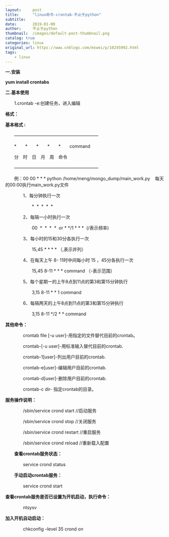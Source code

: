 ```yaml
---
layout:     post
title:      "linux命令-crontab-不止于python"
subtitle:   
date:       2019-01-09
author:     不止于python
thumbnail:  /images/default-post-thumbnail.png
catalog: true
categories: linux
original_url: https://www.cnblogs.com/mswei/p/10245992.html
tags:
    - linux
---
```


**一.安装**

**yum install crontabs**

**二.基本使用**

　　1.crontab -e:创建任务，进入编辑 

**格式：**

**基本格式 :**

　　———————————————————

　　\*　　\*　　\*　　\*　　\*　　command

　　分　时　日　月　周　命令

　　———————————————————

　　例：00 00 \* \* \* python /home/meng/mongo\_dump/main\_work.py    每天的00:00执行main\_work.py文件

　　　　1、每分钟执行一次            

　　　　　　\*  \*  \*  \*  \* 

　　　　2、每隔一小时执行一次        

　　　　　　00  \*  \*  \*  \*  or \* \*/1 \* \* \*  (/表示频率)

　　　　3、每小时的15和30分各执行一次 

　　　　　　15,45 \* \* \* \* （,表示并列）

　　　　4、在每天上午 8- 11时中间每小时 15 ，45分各执行一次

　　　　　　15,45 8-11 \* \* \* command （-表示范围）

　　　　5、每个星期一的上午8点到11点的第3和第15分钟执行

　　　　　　3,15 8-11 \* \* 1 command

　　　　6、每隔两天的上午8点到11点的第3和第15分钟执行

　　　　　　3,15 8-11 \*/2 \* \* command

**其他命令：**

　　　　crontab file [-u user]-用指定的文件替代目前的crontab。

　　　　crontab-[-u user]-用标准输入替代目前的crontab.

　　　　crontab-1[user]-列出用户目前的crontab.

　　　　crontab-e[user]-编辑用户目前的crontab.

　　　　crontab-d[user]-删除用户目前的crontab.

　　　　crontab-c dir- 指定crontab的目录。 

**服务操作说明：**

　　　　/sbin/service crond start //启动服务

　　　　/sbin/service crond stop //关闭服务

　　　　/sbin/service crond restart //重启服务

　　　　/sbin/service crond reload //重新载入配置

　　**查看crontab服务状态：**

　　　　service crond status

　　**手动启动crontab服务：**

　　　　service crond start

**查看crontab服务是否已设置为开机启动，执行命令：**

　　　　ntsysv

**加入开机自动启动：**

　　　　chkconfig –level 35 crond on